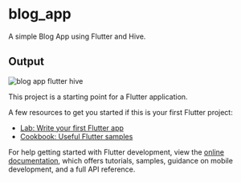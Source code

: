 # blog_app

A simple Blog App using Flutter and Hive.

## Output

![blog app flutter hive](https://github.com/user-attachments/assets/ed6e3037-8e09-40b1-b464-3162e1c55958)





This project is a starting point for a Flutter application.

A few resources to get you started if this is your first Flutter project:

- [Lab: Write your first Flutter app](https://docs.flutter.dev/get-started/codelab)
- [Cookbook: Useful Flutter samples](https://docs.flutter.dev/cookbook)

For help getting started with Flutter development, view the
[online documentation](https://docs.flutter.dev/), which offers tutorials,
samples, guidance on mobile development, and a full API reference.
